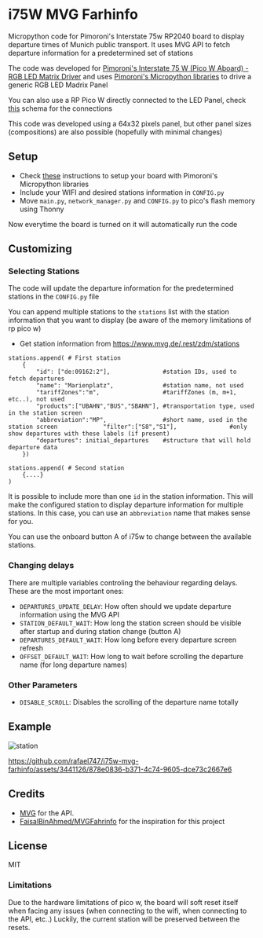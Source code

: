 # i75W MVG Farhinfo

Micropython code for Pimoroni's Interstate 75w RP2040 board to display departure times of Munich public transport.
It uses MVG API to fetch departure information for a predetermined set of stations

The code was developed for [Pimoroni's Interstate 75 W (Pico W Aboard) - RGB LED Matrix Driver](https://shop.pimoroni.com/products/interstate-75-w?variant=40453881299027) and uses [Pimoroni's Micropython libraries](https://github.com/pimoroni/pimoroni-pico) to drive a generic RGB LED Madrix Panel

You can also use a RP Pico W directly connected to the LED Panel, check [this](https://cdn.shopify.com/s/files/1/0174/1800/files/interstate_w_schematic.pdf?v=1675859802) schema for the connections

This code was developed using a 64x32 pixels panel, but other panel sizes (compositions) are also possible (hopefully with minimal changes)

## Setup

 - Check [these](https://learn.pimoroni.com/article/getting-started-with-interstate-75) instructions to setup your board with Pimoroni's Micropython libraries
 - Include your WIFI and desired stations information in `CONFIG.py`
 - Move `main.py`, `network_manager.py` and `CONFIG.py` to pico's flash memory using Thonny

Now everytime the board is turned on it will automatically run the code

## Customizing

### Selecting Stations

The code will update the departure information for the predetermined stations in the `CONFIG.py` file

You can append multiple stations to the `stations` list with the station information that you want to display (be aware of the memory limitations of rp pico w)

 - Get station information from https://www.mvg.de/.rest/zdm/stations

```
stations.append( # First station
    {
        "id": ["de:09162:2"],               #station IDs, used to fetch departures
        "name": "Marienplatz",              #station name, not used
        "tariffZones":"m",                  #tariffZones (m, m+1, etc..), not used
        "products":["UBAHN","BUS","SBAHN"], #transportation type, used in the station screen
        "abbreviation":"MP",                #short name, used in the station screen             "filter":["S8","S1"],               #only show departures with these labels (if present)
        "departures": initial_departures    #structure that will hold departure data
    })

stations.append( # Second station
    {....}
)
```

It is possible to include more than one `id` in the station information. This will make the configured station to display departure information for multiple stations. In this case, you can use an `abbreviation` name that makes sense for you.

You can use the onboard button A of i75w to change between the available stations.

### Changing delays

There are multiple variables controling the behaviour regarding delays. These are the most important ones:

 - `DEPARTURES_UPDATE_DELAY`: How often should we update departure information using the MVG API
 - `STATION_DEFAULT_WAIT`: How long the station screen should be visible after startup and during station change (button A)
 - `DEPARTURES_DEFAULT_WAIT`: How long before every departure screen refresh
 - `OFFSET_DEFAULT_WAIT`: How long to wait before scrolling the departure name (for long departure names)

### Other Parameters

 - `DISABLE_SCROLL`: Disables the scrolling of the departure name totally

## Example

![station](https://github.com/rafael747/i75w-mvg-farhinfo/assets/3441126/97d6902d-82e9-4ae3-86d1-73860434e6ce)

https://github.com/rafael747/i75w-mvg-farhinfo/assets/3441126/878e0836-b371-4c74-9605-dce73c2667e6

## Credits

- [MVG](https://mvg.de) for the API.
- [FaisalBinAhmed/MVGFahrinfo](https://github.dev/FaisalBinAhmed/MVGFahrinfo) for the inspiration for this project

## License

MIT

### Limitations

Due to the hardware limitations of pico w, the board will soft reset itself when facing any issues (when connecting to the wifi, when connecting to the API, etc..)
Luckily, the current station will be preserved between the resets.

